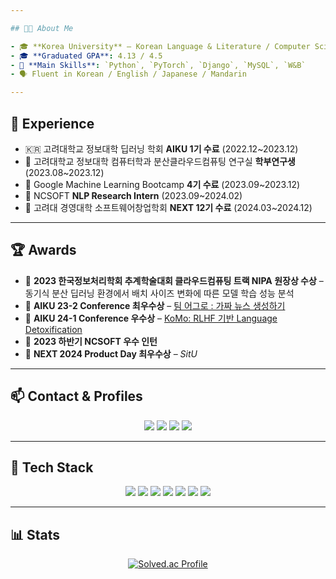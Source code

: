 ```yaml
---

## 👩‍💻 About Me

- 🎓 **Korea University** – Korean Language & Literature / Computer Science (Double Major)  
- 🎓 **Graduated GPA**: 4.13 / 4.5    
- 🔧 **Main Skills**: `Python`, `PyTorch`, `Django`, `MySQL`, `W&B`
- 🗣️ Fluent in Korean / English / Japanese / Mandarin

---
```


## 💼 Experience

- 🇰🇷 고려대학교 정보대학 딥러닝 학회 **AIKU 1기 수료** (2022.12~2023.12)
- 🧠 고려대학교 정보대학 컴퓨터학과 분산클라우드컴퓨팅 연구실 **학부연구생** (2023.08~2023.12)
- 🤖 Google Machine Learning Bootcamp **4기 수료** (2023.09~2023.12)
- 🧬 NCSOFT **NLP Research Intern** (2023.09~2024.02)
- 🚀 고려대 경영대학 소프트웨어창업학회 **NEXT 12기 수료** (2024.03~2024.12)

---

## 🏆 Awards

- 🏅 **2023 한국정보처리학회 추계학술대회 클라우드컴퓨팅 트랙 NIPA 원장상 수상** – 동기식 분산 딥러닝 환경에서 배치 사이즈 변화에 따른 모델 학습 성능 분석 
- 🥇 **AIKU 23-2 Conference 최우수상** – [팀 어그로 : 가짜 뉴스 생성하기](https://github.com/AIKU-Official/aiku-23-2-fake-news-generator)  
- 🥈 **AIKU 24-1 Conference 우수상** – [KoMo: RLHF 기반 Language Detoxification](https://github.com/AIKU-Official/aiku-24-1-korean_hate_speech_detoxification)  
- 🏅 **2023 하반기 NCSOFT 우수 인턴**
- 🥇 **NEXT 2024 Product Day 최우수상** – *SitU*

---

## 📫 Contact & Profiles

<div align="center">
  <a href="mailto:kuwinter0209@gmail.com"><img src="https://img.shields.io/badge/Gmail-D14836?style=for-the-badge&logo=gmail&logoColor=white" /></a>
  <a href="https://github.com/01tilinfinity"><img src="https://img.shields.io/badge/GitHub-100000?style=for-the-badge&logo=github&logoColor=white" /></a>
  <a href="https://linkedin.com/in/%EC%98%88%EB%9E%91-%EA%B9%80-3a95a3288/"><img src="https://img.shields.io/badge/LinkedIn-0077B5?style=for-the-badge&logo=linkedin&logoColor=white" /></a>
  <a href="https://huggingface.co/canho"><img src="https://img.shields.io/badge/HuggingFace-FFAA00?style=for-the-badge&logo=huggingface&logoColor=black" /></a>
</div>

---

## 🧠 Tech Stack

<div align="center">
  <img src="https://img.shields.io/badge/Python-3776AB?style=for-the-badge&logo=python&logoColor=white" />
  <img src="https://img.shields.io/badge/PyTorch-EE4C2C?style=for-the-badge&logo=pytorch&logoColor=white" />
  <img src="https://img.shields.io/badge/Django-092E20?style=for-the-badge&logo=django&logoColor=white" />
  <img src="https://img.shields.io/badge/MySQL-005C84?style=for-the-badge&logo=mysql&logoColor=white" />
  <img src="https://img.shields.io/badge/Weights&Biases-FFBE00?style=for-the-badge&logo=WeightsAndBiases&logoColor=black" />
  <img src="https://img.shields.io/badge/HTML-239120?style=for-the-badge&logo=html5&logoColor=white" />
  <img src="https://img.shields.io/badge/CSS-239120?style=for-the-badge&logo=css3&logoColor=white" />
</div>

---

## 📊 Stats

<div align="center">
  <a href="https://solved.ac/hs01151116">
    <img src="https://mazassumnida.wtf/api/v2/generate_badge?boj=hs01151116" alt="Solved.ac Profile" />
  </a>
</div>
